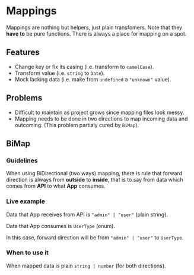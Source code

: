 # Mappings

Mappings are nothing but helpers, just plain transfomers. Note that they **have to** be pure functions. There is always a place for mapping on a spot.

## Features

- Change key or fix its casing (i.e. transform to `camelCase`).
- Transform value (i.e. `string` to `Date`).
- Mock lacking data (i.e. make from `undefined` a `"unknown"` value).

## Problems

- Difficult to maintain as project grows since mapping files look messy.
- Mapping needs to be done in two directions to map incoming data and outcoming. (This problem partialy cured by `BiMap`).

## BiMap

### Guidelines

When using BiDirectional (two ways) mapping, there is rule that forward direction is always from **outside** to **inside**, that is to say from data which comes from **API** to what **App** consumes.

### Live example

Data that App receives from API is `"admin" | "user"` (plain string).

Data that App consumes is `UserType` (enum).

In this case, forward direction will be from `"admin" | "user"` to `UserType`.

### When to use it

When mapped data is plain `string | number` (for both directions).
